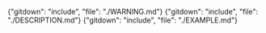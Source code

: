 {"gitdown": "include", "file": "./WARNING.md"}
{"gitdown": "include", "file": "./DESCRIPTION.md"}
{"gitdown": "include", "file": "./EXAMPLE.md"}
